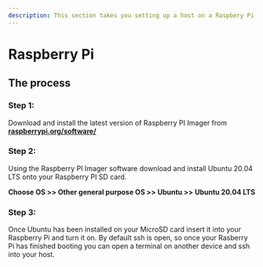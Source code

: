 ```yaml
---
description: This section takes you setting up a host on a Raspbery Pi 4.
---
```


# Raspberry Pi

## The process

### Step 1:

Download and install the latest version of Raspberry PI Imager from [**raspberrypi.org/software/**](https://www.raspberrypi.org/software/)

### Step 2:

Using the Raspberry PI Imager software download and install Ubuntu 20.04 LTS onto your Raspberry PI SD card.

**Choose OS >> Other general purpose OS >> Ubuntu >> Ubuntu 20.04 LTS**

### Step 3:

Once Ubuntu has been installed on your MicroSD card insert it into your Raspberry Pi and turn it on. By default ssh is open, so once your Rasberry Pi has finished booting you can open a terminal on another device and ssh into your host.
